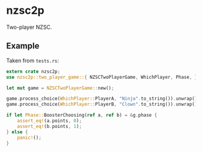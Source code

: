 # nzsc2p

Two-player NZSC.

## Example

Taken from `tests.rs`:

```rust
extern crate nzsc2p;
use nzsc2p::two_player_game::{ NZSCTwoPlayerGame, WhichPlayer, Phase, };

let mut game = NZSCTwoPlayerGame::new();

game.process_choice(WhichPlayer::PlayerA, "Ninja".to_string()).unwrap();
game.process_choice(WhichPlayer::PlayerB, "Clown".to_string()).unwrap();

if let Phase::BoosterChoosing(ref a, ref b) = &g.phase {
    assert_eq!(a.points, 0);
    assert_eq!(b.points, 1);
} else {
    panic!();
}
```
